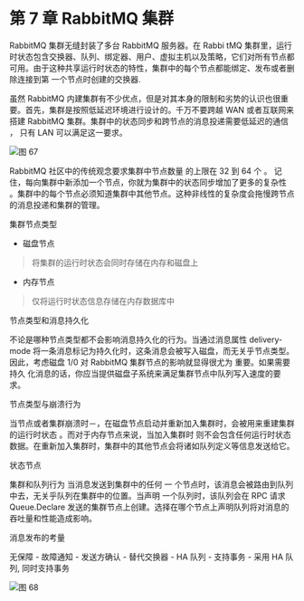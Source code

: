 # 第 7 章 RabbitMQ 集群

RabbitMQ 集群无缝封装了多台 RabbitMQ 服务器。在 Rabbi tMQ 集群里，运行时状态包含交换器、队列、绑定器、用户、虚拟主机以及策略，它们对所有节点都可用。由于这种共享运行时状态的特性，集群中的每个节点都能绑定、发布或者删除连接到第 一个节点时创建的交换器.

虽然 RabbitMQ 内建集群有不少优点，但是对其本身的限制和劣势的认识也很重要。首先，集群是按照低延迟环境进行设计的。千万不要跨越 WAN 或者互联网来搭建 RabbitMQ 集群。集群中的状态同步和跨节点的消息投递需要低延迟的通信 ， 只有 LAN 可以满足这一要求。

![图 67](https://shubuzuo.coding.net/p/image-host/d/image-host/git/raw/master/images/2022-07/2022-07-19/pic_1658214688291-7.png)  

RabbitMQ 社区中的传统观念要求集群中节点数量 的上限在 32 到 64 个 。 记住，每向集群中新添加一个节点，你就为集群中的状态同步增加了更多的复杂性 。集群中的每个节点必须知道集群中其他节点。这种非线性的复杂度会拖慢跨节点的消息投递和集群的管理。

集群节点类型

- 磁盘节点
> 将集群的运行时状态会同时存储在内存和磁盘上
- 内存节点
> 仅将运行时状态信息存储在内存数据库中

节点类型和消息持久化

不论是哪种节点类型都不会影响消息持久化的行为。当通过消息属性 delivery-mode 将一条消息标记为持久化时，这条消息会被写入磁盘，而无关乎节点类型。因此，考虑磁盘 1/0 对 RabbitMQ 集群节点的影响就显得很尤为 重要。如果需要持久 化消息的话，你应当提供磁盘子系统来满足集群节点中队列写入速度的要求。

节点类型与崩溃行为

当节点或者集群崩溃时－，在磁盘节点启动并重新加入集群时，会被用来重建集群的运行时状态 。而对于内存节点来说，当加入集群时 则不会包含任何运行时状态数据。在重新加入集群时，集群中的其他节点会将诸如队列定义等信息发送给它。

状态节点

集群和队列行为
当消息发送到集群中的任何 一 个节点时，该消息会被路由到队列中去，无关乎队列在集群中的位置。当声明 一个队列时，该队列会在 RPC 请求 Queue.Declare 发送的集群节点上创建。选择在哪个节点上声明队列将对消息的吞吐量和性能造成影响。

消息发布的考量

无保障 - 故障通知 - 发送方确认 - 替代交换器 - HA 队列 - 支持事务 - 采用 HA 队列, 同时支持事务

![图 68](https://shubuzuo.coding.net/p/image-host/d/image-host/git/raw/master/images/2022-07/2022-07-19/pic_1658217005682-49.png)  






